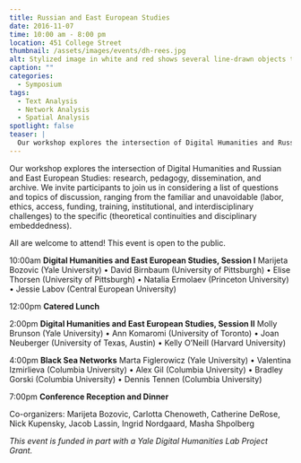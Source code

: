 ```yaml
---
title: Russian and East European Studies
date: 2016-11-07
time: 10:00 am - 8:00 pm
location: 451 College Street
thumbnail: /assets/images/events/dh-rees.jpg
alt: Stylized image in white and red shows several line-drawn objects that resemble government street signs. Below that is a black-and-white photograph of a man dressed in a white turtleneck staring directly past the photographer
caption: ""
categories:
  - Symposium
tags:
  - Text Analysis
  - Network Analysis
  - Spatial Analysis
spotlight: false
teaser: |
  Our workshop explores the intersection of Digital Humanities and Russian and East European Studies: research, pedagogy, dissemination, and archive.
---
```

Our workshop explores the intersection of Digital Humanities and Russian and East European Studies: research, pedagogy, dissemination, and archive. We invite participants to join us in considering a list of questions and topics of discussion, ranging from the familiar and unavoidable (labor, ethics, access, funding, training, institutional, and interdisciplinary challenges) to the specific (theoretical continuities and disciplinary embeddedness).

All are welcome to attend! This event is open to the public.

10:00am
**Digital Humanities and East European Studies, Session I**
Marijeta Bozovic (Yale University) • David Birnbaum (University of Pittsburgh) • Elise Thorsen (University of Pittsburgh) • Natalia Ermolaev (Princeton University) • Jessie Labov (Central European University)

12:00pm
**Catered Lunch**

2:00pm
**Digital Humanities and East European Studies, Session II**
Molly Brunson (Yale University) • Ann Komaromi (University of Toronto) •
Joan Neuberger (University of Texas, Austin) • Kelly O’Neill (Harvard University)

4:00pm
**Black Sea Networks**
Marta Figlerowicz (Yale University) • Valentina Izmirlieva (Columbia University)
• Alex Gil (Columbia University) • Bradley Gorski (Columbia University) • Dennis Tennen (Columbia University)

7:00pm
**Conference Reception and Dinner**

Co-organizers: Marijeta Bozovic, Carlotta Chenoweth, Catherine DeRose, Nick Kupensky, Jacob Lassin, Ingrid Nordgaard, Masha Shpolberg

*This event is funded in part with a Yale Digital Humanities Lab Project Grant.*
